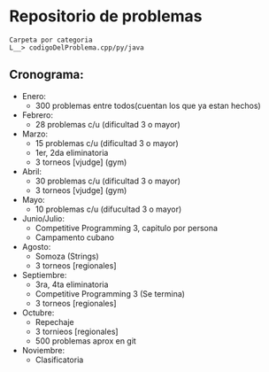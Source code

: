 # Repositorio de problemas

```
Carpeta por categoria
L__> codigoDelProblema.cpp/py/java
```

## Cronograma:

* Enero:
	* 300 problemas entre todos(cuentan los que ya estan hechos)
* Febrero:
	* 28 problemas c/u (dificultad 3 o mayor)
* Marzo:
	* 15 problemas c/u (dificultad 3 o mayor)
	* 1er, 2da eliminatoria
	* 3 torneos [vjudge] (gym)
* Abril:
	* 30 problemas c/u (dificultad 3 o mayor)
	* 3 torneos [vjudge] (gym)
* Mayo:
	* 10 problemas c/u (difucultad 3 o mayor)
* Junio/Julio:
	* Competitive Programming 3, capitulo por persona
	* Campamento cubano
* Agosto:
	* Somoza (Strings)
	* 3 torneos [regionales]
* Septiembre:
	* 3ra, 4ta eliminatoria
	* Competitive Programming 3 (Se termina)
	* 3 torneos [regionales]
* Octubre:
	* Repechaje
	* 3 tornieos [regionales]
	* 500 problemas aprox en git
* Noviembre:
	* Clasificatoria
	


